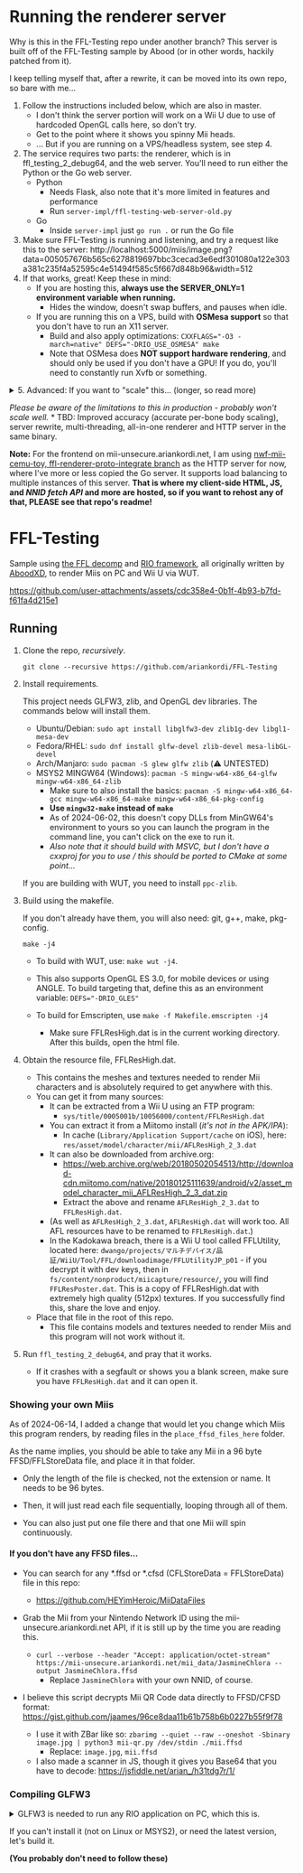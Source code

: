 # Running the renderer server
Why is this in the FFL-Testing repo under another branch? This server is built off of the FFL-Testing sample by Abood (or in other words, hackily patched from it).

I keep telling myself that, after a rewrite, it can be moved into its own repo, so bare with me...

1. Follow the instructions included below, which are also in master.
    * I don't think the server portion will work on a Wii U due to use of hardcoded OpenGL calls here, so don't try.
    * Get to the point where it shows you spinny Mii heads.
    * ... But if you are running on a VPS/headless system, see step 4.
2. The service requires two parts: the renderer, which is in ffl_testing_2_debug64, and the web server. You'll need to run either the Python or the Go web server.
    * Python
        - Needs Flask, also note that it's more limited in features and performance
        - Run `server-impl/ffl-testing-web-server-old.py`
    * Go
        - Inside `server-impl` just `go run .` or run the Go file
3. Make sure FFL-Testing is running and listening, and try a request like this to the server: http://localhost:5000/miis/image.png?data=005057676b565c6278819697bbc3cecad3e6edf301080a122e303a381c235f4a52595c4e51494f585c5f667d848b96&width=512
4. If that works, great! Keep these in mind:
    - If you are hosting this, **always use the SERVER_ONLY=1 environment variable when running.**
        * Hides the window, doesn't swap buffers, and pauses when idle.
    - If you are running this on a VPS, build with **OSMesa support** so that you don't have to run an X11 server.
        * Build and also apply optimizations: `CXXFLAGS="-O3 -march=native" DEFS="-DRIO_USE_OSMESA" make`
        * Note that OSMesa does **NOT support hardware rendering**, and should only be used if you don't have a GPU! If you do, you'll need to constantly run Xvfb or something.

<details>
<summary>
5. Advanced: If you want to "scale" this... (longer, so read more)
</summary>


* .. My only solution is to run multiple processes right now.
	- This actually needs my nwf-mii-cemu-toy, ffl-renderer-proto-integrate branch.
	- Clone it like so: `git clone -b ffl-renderer-proto-integrate https://github.com/ariankordi/nwf-mii-cemu-toy`, build and run.
* I recommend setting this up as a systemd _socket activated, instanced service._
	- This means you can run it like so: `systemctl start ffl-testing@31100` - where 31100 is the port number, which you can change, and also enable the service to start it at boot.
	- **You will need to rebuild, once again**, with `USE_SYSTEMD_SOCKET` as a def.
		* If you're following along on your VPS, it's this: `CXXFLAGS="-O3 -march=native" DEFS="-DRIO_USE_OSMESA -DUSE_SYSTEMD_SOCKET" make`
	- Edit `ffl-testing@.service`. Adjust the `WorkingDirectory`, `ExecStart` (program path), and potentially user.
	- Copy the systemd units in this repo: `sudo cp ffl-testing@.service ffl-testing@.socket /etc/systemd/system/`
</details>


_Please be aware of the limitations to this in production - probably won't scale well._
    * TBD: Improved accuracy (accurate per-bone body scaling), server rewrite, multi-threading, all-in-one renderer and HTTP server in the same binary.


**Note:** For the frontend on mii-unsecure.ariankordi.net, I am using [nwf-mii-cemu-toy, ffl-renderer-proto-integrate branch](https://github.com/ariankordi/nwf-mii-cemu-toy/tree/ffl-renderer-proto-integrate) as the HTTP server for now, where I've more or less copied the Go server. It supports load balancing to multiple instances of this server.
**That is where my client-side HTML, JS, and ***NNID fetch API*** and more are hosted, so if you want to rehost any of that, PLEASE see that repo's readme!**

# FFL-Testing
Sample using [the FFL decomp](https://github.com/aboood40091/ffl) and [RIO framework](https://github.com/aboood40091/rio), all originally written by [AboodXD](https://github.com/aboood40091), to render Miis on PC and Wii U via WUT.

https://github.com/user-attachments/assets/cdc358e4-0b1f-4b93-b7fd-f61fa4d215e1

## Running
1. Clone the repo, _recursively_.
    ```
    git clone --recursive https://github.com/ariankordi/FFL-Testing
    ```
2. Install requirements.

    This project needs GLFW3, zlib, and OpenGL dev libraries. The commands below will install them.

    * Ubuntu/Debian: `sudo apt install libglfw3-dev zlib1g-dev libgl1-mesa-dev`
    * Fedora/RHEL: `sudo dnf install glfw-devel zlib-devel mesa-libGL-devel`
    * Arch/Manjaro: `sudo pacman -S glew glfw zlib` (⚠️ UNTESTED)
    * MSYS2 MINGW64 (Windows): `pacman -S mingw-w64-x86_64-glfw mingw-w64-x86_64-zlib`
        - Make sure to also install the basics: `pacman -S mingw-w64-x86_64-gcc mingw-w64-x86_64-make mingw-w64-x86_64-pkg-config`
        - **Use `mingw32-make` instead of `make`**
        - As of 2024-06-02, this doesn't copy DLLs from MinGW64's environment to yours so you can launch the program in the command line, you can't click on the exe to run it.
        - _Also note that it should build with MSVC, but I don't have a cxxproj for you to use / this should be ported to CMake at some point..._

    If you are building with WUT, you need to install `ppc-zlib`.
3. Build using the makefile.

    If you don't already have them, you will also need: git, g++, make, pkg-config.
    ```
    make -j4
    ```
    * To build with WUT, use: `make wut -j4`.

    * This also supports OpenGL ES 3.0, for mobile devices or using ANGLE. To build targeting that, define this as an environment variable: ``DEFS="-DRIO_GLES"``
    * To build for Emscripten, use ``make -f Makefile.emscripten -j4``
      - Make sure FFLResHigh.dat is in the current working directory. After this builds, open the html file.
3. Obtain the resource file, FFLResHigh.dat.
    * This contains the meshes and textures needed to render Mii characters and is absolutely required to get anywhere with this.
    * You can get it from many sources:
        - It can be extracted from a Wii U using an FTP program:
            - `sys/title/0005001b/10056000/content/FFLResHigh.dat`
        - You can extract it from a Miitomo install (_it's not in the APK/IPA_):
            - In cache (`Library/Application Support/cache` on iOS), here: `res/asset/model/character/mii/AFLResHigh_2_3.dat`
        - It can also be downloaded from archive.org:
            * https://web.archive.org/web/20180502054513/http://download-cdn.miitomo.com/native/20180125111639/android/v2/asset_model_character_mii_AFLResHigh_2_3_dat.zip
            * Extract the above and rename `AFLResHigh_2_3.dat` to `FFLResHigh.dat`.
        - (As well as `AFLResHigh_2_3.dat`, `AFLResHigh.dat` will work too. All AFL resources have to be renamed to `FFLResHigh.dat`.)
        - In the Kadokawa breach, there is a Wii U tool called FFLUtility, located here: `dwango/projects/マルチデバイス/品証/WiiU/Tool/FFL/downloadimage/FFLUtilityJP_p01` - if you decrypt it with dev keys, then in `fs/content/nonproduct/miicapture/resource/`, you will find `FFLResPoster.dat`. This is a copy of FFLResHigh.dat with extremely high quality (512px) textures. If you successfully find this, share the love and enjoy.
    * Place that file in the root of this repo.
        - This file contains models and textures needed to render Miis and this program will not work without it.
4. Run `ffl_testing_2_debug64`, and pray that it works.
    * If it crashes with a segfault or shows you a blank screen, make sure you have `FFLResHigh.dat` and it can open it.

### Showing your own Miis
As of 2024-06-14, I added a change that would let you change which Miis this program renders, by reading files in the `place_ffsd_files_here` folder.

As the name implies, you should be able to take any Mii in a 96 byte FFSD/FFLStoreData file, and place it in that folder.

* Only the length of the file is checked, not the extension or name. It needs to be 96 bytes.

* Then, it will just read each file sequentially, looping through all of them.
* You can also just put one file there and that one Mii will spin continuously.

#### If you don't have any FFSD files...
* You can search for any *.ffsd or *.cfsd (CFLStoreData = FFLStoreData) file in this repo:
    - https://github.com/HEYimHeroic/MiiDataFiles

* Grab the Mii from your Nintendo Network ID using the mii-unsecure.ariankordi.net API, if it is still up by the time you are reading this.
    - `curl --verbose --header "Accept: application/octet-stream" https://mii-unsecure.ariankordi.net/mii_data/JasmineChlora --output JasmineChlora.ffsd`
        * Replace `JasmineChlora` with your own NNID, of course.
* I believe this script decrypts Mii QR Code data directly to FFSD/CFSD format: https://gist.github.com/jaames/96ce8daa11b61b758b6b0227b55f9f78
    - I use it with ZBar like so: `zbarimg --quiet --raw --oneshot -Sbinary image.jpg | python3 mii-qr.py /dev/stdin ./mii.ffsd`
        * Replace: `image.jpg`, `mii.ffsd`
    - I also made a scanner in JS, though it gives you Base64 that you have to decode: https://jsfiddle.net/arian_/h31tdg7r/1/

### Compiling GLFW3
<details>
<summary>
GLFW3 is needed to run any RIO application on PC, which this is.

If you can't install it (not on Linux or MSYS2), or need the latest version, let's build it.

**(You probably don't need to follow these)**
</summary>

### GLFW3:
* `git clone https://github.com/glfw/glfw && cd glfw`
* `cmake -S . -B build`
	- If you are cross compiling, append: `-D CMAKE_TOOLCHAIN_FILE=CMake/x86_64-w64-mingw32.cmake -D CMAKE_INSTALL_PREFIX=/usr/local/x86_64-w64-mingw32/`
* `cmake --build build -j8`
* (sudo) `cmake --install build`
### Now it should be available to pkg-config
Try: `pkg-config --libs zlib glfw3`

(Unless it complains about needing `glu`)
#### If you are still reading
NOTE from 2024-06-02: To cross compile this from Linux to Windows, I used the following command:
`
TOOLCHAIN_PREFIX=x86_64-w64-mingw32- make LDFLAGS="-L/dev/shm/glfw/build/src/ -lz -L/dev/shm/glew/lib/ -lglew32 -lglfw3 -lopengl32 -lgdi32 -lws2_32
`

Where I have glew and glfw built at /dev/shm.

While pkg-config worked, letting me need only the TOOLCHAIN_PREFIX set, for whatever reason it wasn't building and threw lots of linking errors saying it couldn't link tons of symbols from glew32 even though it literally finds it and opens the library, so... IDK.
</details>
